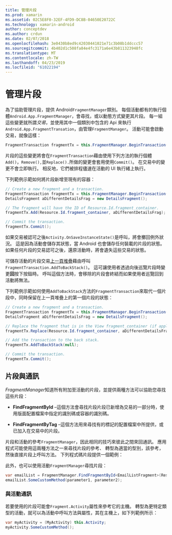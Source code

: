 ```yaml
---
title: 管理片段
ms.prod: xamarin
ms.assetid: 02C5E8F0-32EF-4FD9-DC8B-04650E20722C
ms.technology: xamarin-android
author: conceptdev
ms.author: crdun
ms.date: 02/07/2018
ms.openlocfilehash: 3e0430b8ed9c42030441021e71c3b08b1ddccc57
ms.sourcegitcommit: 4b402d1c508fa84e4fc3171a6e43b811323948fc
ms.translationtype: MT
ms.contentlocale: zh-TW
ms.lasthandoff: 04/23/2019
ms.locfileid: "61022194"
---
```

# <a name="managing-fragments"></a>管理片段

為了協助管理片段，提供 Android`FragmentManager`類別。 每個活動都有的執行個體`Android.App.FragmentManager`，會尋找，或以動態方式變更其片段。 每一組這些變更就所謂*交易*，並使用其中一個類別中包含的 Api 來執行`Android.App.FragmentTransation`，由管理`FragmentManager`。 活動可能會啟動交易，就像這樣：

```csharp
FragmentTransaction fragmentTx = this.FragmentManager.BeginTransaction();
```

片段的這些變更將會在`FragmentTransaction`藉由使用下列方法的執行個體`Add()`，`Remove(),`並`Replace().`所做的變更會套用使用`Commit()`。 在交易中的變更不會立即執行。
相反地，它們被排程儘速在活動的 UI 執行緒上執行。

下列範例示範如何將片段新增至現有的容器：

```csharp
// Create a new fragment and a transaction.
FragmentTransaction fragmentTx = this.FragmentManager.BeginTransaction();
DetailsFragment aDifferentDetailsFrag = new DetailsFragment();

// The fragment will have the ID of Resource.Id.fragment_container.
fragmentTx.Add(Resource.Id.fragment_container, aDifferentDetailsFrag);

// Commit the transaction.
fragmentTx.Commit();
```

如果交易被認可之後`Activity.OnSaveInstanceState()`是呼叫，將會擲回例外狀況。 這是因為活動會儲存其狀態，當 Android 也會儲存任何裝載的片段的狀態。 如果任何片段的交易認可之後，還原活動時，將會遺失這些交易的狀態。

可儲存活動的片段交易[上一頁堆疊](https://developer.android.com/guide/topics/fundamentals/tasks-and-back-stack.html)藉由呼叫`FragmentTransaction.AddToBackStack()`。 這可讓使用者透過向後巡覽片段時變更**回**按下按鈕時。 呼叫這個方法時，會移除的片段會終結而如果使用者巡覽回到活動將無法。

下列範例示範如何使用`AddToBackStack`方法的`FragmentTransaction`來取代一個片段中，同時保留在上一頁堆疊上的第一個片段的狀態：

```csharp
// Create a new fragment and a transaction.
FragmentTransaction fragmentTx = this.FragmentManager.BeginTransaction();
DetailsFragment aDifferentDetailsFrag = new DetailsFragment();

// Replace the fragment that is in the View fragment_container (if applicable).
fragmentTx.Replace(Resource.Id.fragment_container, aDifferentDetailsFrag);

// Add the transaction to the back stack.
fragmentTx.AddToBackStack(null);

// Commit the transaction.
fragmentTx.Commit();
```


## <a name="communicating-with-fragments"></a>片段與通訊

*FragmentManager*知道所有附加至活動的片段，並提供兩種方法可以協助您尋找這些片段：

-   **FindFragmentById** &ndash;這個方法會尋找片段片段已新增為交易的一部分時，使用版面配置檔案中指定的識別碼或容器的識別碼。

-   **FindFragmentByTag** &ndash;這個方法用來尋找有的標記的配置檔案中所提供，或已加入在交易中的片段。

片段和活動的參考`FragmentManager`，因此相同的技巧來彼此之間來回通訊。 應用程式可能使用這兩種方法之一來尋找片段的參考、 轉型為適當的型別，該參考，然後直接片段上呼叫方法。 下列程式碼片段提供一個範例：

此外，也可以使用活動`FragmentManager`尋找片段：

```csharp
var emailList = FragmentManager.FindFragmentById<EmailListFragment>(Resource.Id.email_list_fragment);
emailList.SomeCustomMethod(parameter1, parameter2);
```


### <a name="communicating-with-the-activity"></a>與活動通訊

若要使用的片段可能會`Fragment.Activity`屬性來參考它的主機。 轉型為更特定類型的活動，就可以為活動中呼叫方法與屬性，其在主機上，如下列範例所示：

```csharp
var myActivity = (MyActivity) this.Activity;
myActivity.SomeCustomMethod();
```
